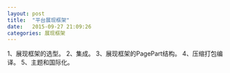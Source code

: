 ```yaml
---
layout: post
title:  "平台展现框架"
date:   2015-09-27 21:09:26
categories: 展现框架
---
```


1、展现框架的选型。
2、集成。
3、展现框架的PagePart结构。
4、压缩打包编译。
5、主题和国际化。
